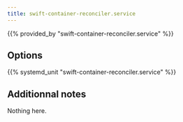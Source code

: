 ```yaml
---
title: swift-container-reconciler.service
---
```


{{% provided_by "swift-container-reconciler.service" %}}

## Options

{{% systemd_unit "swift-container-reconciler.service" %}}

## Additionnal notes

Nothing here.